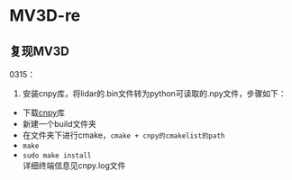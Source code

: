 # MV3D-re
复现MV3D  
----------------  
0315：  
1. 安装cnpy库，将lidar的.bin文件转为python可读取的.npy文件，步骤如下：  
- 下载[cnpy](https://github.com/rogersce/cnpy)库  
- 新建一个build文件夹  
- 在文件夹下进行cmake，`cmake + cnpy的cmakelist的path`
- `make`  
- `sudo make install`  
详细终端信息见cnpy.log文件  
